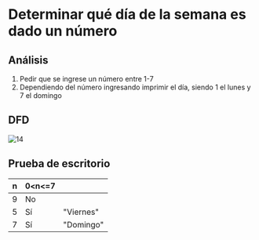 # Determinar qué día de la semana es dado un número
## Análisis
1. Pedir que se ingrese un número entre 1-7
2. Dependiendo del número ingresando imprimir el día, siendo 1 el lunes y 7 el domingo

## DFD
![14](https://github.com/Odette-Morentin/Apuntes-de-la-1ra-Parcial/assets/145512052/47556adb-19c8-4897-959e-bb7e9e19a4a3)

## Prueba de escritorio
| n | 0<n<=7 |           |
|---|--------|-----------|
| 9 | No     |           |
| 5 | Sí     | "Viernes" |
| 7 | Sí     | "Domingo" |
